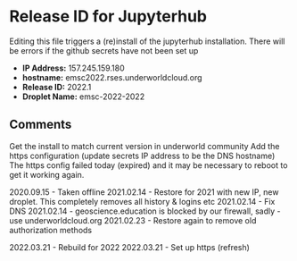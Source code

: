 # Release ID for Jupyterhub

Editing this file triggers a (re)install of the jupyterhub installation.
There will be errors if the github secrets have not been set up 

 - **IP Address:** 157.245.159.180
 - **hostname:** emsc2022.rses.underworldcloud.org
 - **Release ID:** 2022.1
 - **Droplet Name:** emsc-2022-2022
 
 ## Comments
   
Get the install to match current version in underworld community 
Add the https configuration (update secrets IP address to be the DNS hostname)
The https config failed today (expired) and it may be necessary to reboot to get it working again.

2020.09.15 - Taken offline
2021.02.14 - Restore for 2021 with new IP, new droplet. This completely removes all history & logins etc
2021.02.14 - Fix DNS
2021.02.14 - geoscience.education is blocked by our firewall, sadly - use underworldcloud.org
2021.02.23 - Restore again to remove old authorization methods

2022.03.21 - Rebuild for 2022
2022.03.21 - Set up https (refresh)




